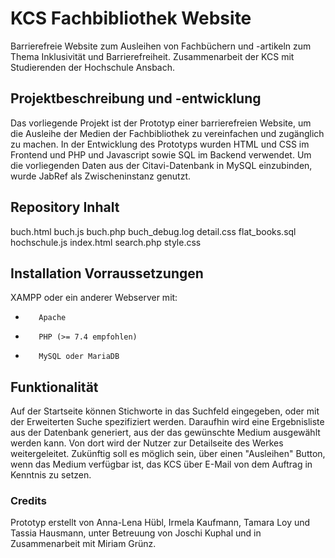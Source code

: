 # KCS Fachbibliothek Website
Barrierefreie Website zum Ausleihen von Fachbüchern und -artikeln zum Thema Inklusivität und Barrierefreiheit.
Zusammenarbeit der KCS mit Studierenden der Hochschule Ansbach.
## Projektbeschreibung und -entwicklung
Das vorliegende Projekt ist der Prototyp einer barrierefreien Website, um die Ausleihe der Medien der Fachbibliothek zu vereinfachen und zugänglich zu machen.
In der Entwicklung des Prototyps wurden HTML und CSS im Frontend und PHP und Javascript sowie SQL im Backend verwendet. Um die vorliegenden Daten aus der Citavi-Datenbank in MySQL einzubinden, wurde JabRef als Zwischeninstanz genutzt.
## Repository Inhalt
buch.html
buch.js
buch.php
buch_debug.log
detail.css
flat_books.sql 
hochschule.js
index.html
search.php
style.css
## Installation Vorraussetzungen
XAMPP oder ein anderer Webserver mit:
-        Apache
-        PHP (>= 7.4 empfohlen)
-        MySQL oder MariaDB
## Funktionalität
Auf der Startseite können Stichworte in das Suchfeld eingegeben, oder mit der Erweiterten Suche spezifiziert werden. Daraufhin wird eine Ergebnisliste aus der Datenbank generiert, aus der das gewünschte Medium ausgewählt werden kann. Von dort wird der Nutzer zur Detailseite des Werkes weitergeleitet.
Zukünftig soll es möglich sein, über einen "Ausleihen" Button, wenn das Medium verfügbar ist, das KCS über E-Mail von dem Auftrag in Kenntnis zu setzen.
### Credits
Prototyp erstellt von Anna-Lena Hübl, Irmela Kaufmann, Tamara Loy und Tassia Hausmann, unter Betreuung von Joschi Kuphal und in Zusammenarbeit mit Miriam Grünz.
